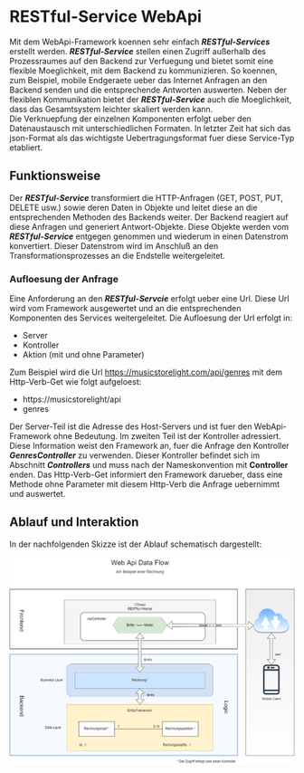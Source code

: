 ﻿RESTful-Service WebApi  
======================  
  
Mit dem WebApi-Framework koennen sehr einfach ***RESTful-Services*** erstellt werden. ***RESTful-Service*** stellen einen Zugriff außerhalb des Prozessraumes auf den Backend zur Verfuegung und bietet somit eine flexible Moeglichkeit, mit dem Backend zu kommunizieren. So koennen, zum Beispiel, mobile Endgeraete ueber das Internet Anfragen an den Backend senden und die entsprechende Antworten auswerten. Neben der flexiblen Kommunikation bietet der ***RESTful-Service*** auch die Moeglichkeit, dass das Gesamtsystem leichter skaliert werden kann.  
Die Verknuepfung der einzelnen Komponenten erfolgt ueber den Datenaustausch mit unterschiedlichen Formaten. In letzter Zeit hat sich das json-Format als das wichtigste Uebertragungsformat fuer diese Service-Typ etabliert.  
  
## Funktionsweise  
  
Der ***RESTful-Service*** transformiert die HTTP-Anfragen (GET, POST, PUT, DELETE usw.) sowie deren Daten in Objekte und leitet diese an die entsprechenden Methoden des Backends weiter. Der Backend reagiert auf diese Anfragen und generiert Antwort-Objekte. Diese Objekte werden vom ***RESTful-Service*** entgegen genommen und wiederum in einen Datenstrom konvertiert. Dieser Datenstrom wird im Anschluß an den Transformationsprozesses an die Endstelle weitergeleitet.  
  
### Aufloesung der Anfrage  
  
Eine Anforderung an den ***RESTful-Servcie*** erfolgt ueber eine Url. Diese Url wird vom Framework ausgewertet und an die entsprechenden Komponenten des Services weitergeleitet. Die Aufloesung der Url erfolgt in:  
  
- Server  
- Kontroller  
- Aktion (mit und ohne Parameter)  
  
Zum Beispiel wird die Url https://musicstorelight.com/api/genres mit dem Http-Verb-Get wie folgt aufgeloest:  
  
- https://musicstorelight/api  
- genres  
  
Der Server-Teil ist die Adresse des Host-Servers und ist fuer den WebApi-Framework ohne Bedeutung. Im zweiten Teil ist der Kontroller adressiert. Diese Information weist den Framework an, fuer die Anfrage den Kontroller ***GenresController*** zu verwenden. Dieser Kontroller befindet sich im Abschnitt ***Controllers*** und muss nach der Nameskonvention mit **Controller** enden. Das Http-Verb-Get informiert den Framework darueber, dass eine Methode ohne Parameter mit diesem Http-Verb die Anfrage uebernimmt und auswertet.   
  
## Ablauf und Interaktion  
  
In der nachfolgenden Skizze ist der Ablauf schematisch dargestellt:  
  
![WepApiDataFlow](WebApiDataFlow.png)  
  
